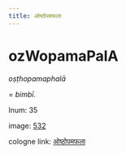 ```yaml
---
title: ओष्ठोपमफला
---
```


# ozWopamaPalA

<i>oṣṭhopamaphalā</i>  <div n="lb" />= <i>bimbī.</i>

lnum: 35

image: [532](https://www.sanskrit-lexicon.uni-koeln.de/scans/csl-apidev/servepdf.php?dict=snp&page=532)

cologne link: [ओष्ठोपमफला](https://sanskrit-lexicon.uni-koeln.de/scans/csl-apidev/getword.php?dict=snp&key=ओष्ठोपमफला)

